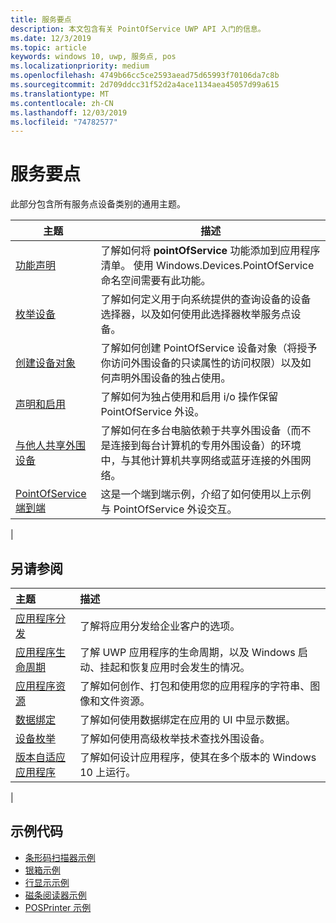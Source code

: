 ```yaml
---
title: 服务要点
description: 本文包含有关 PointOfService UWP API 入门的信息。
ms.date: 12/3/2019
ms.topic: article
keywords: windows 10, uwp, 服务点, pos
ms.localizationpriority: medium
ms.openlocfilehash: 4749b66cc5ce2593aead75d65993f70106da7c8b
ms.sourcegitcommit: 2d709ddcc31f52d2a4ace1134aea45057d99a615
ms.translationtype: MT
ms.contentlocale: zh-CN
ms.lasthandoff: 12/03/2019
ms.locfileid: "74782577"
---
```

# <a name="point-of-service-basics"></a>服务要点

此部分包含所有服务点设备类别的通用主题。

|主题 |描述 |
|------|------------|
| [功能声明](pos-basics-capability.md)      | 了解如何将 **pointOfService** 功能添加到应用程序清单。  使用 Windows.Devices.PointOfService 命名空间需要有此功能。  |
| [枚举设备](pos-basics-enumerating.md)        | 了解如何定义用于向系统提供的查询设备的设备选择器，以及如何使用此选择器枚举服务点设备。  |
| [创建设备对象](pos-basics-deviceobject.md)  | 了解如何创建 PointOfService 设备对象（将授予你访问外围设备的只读属性的访问权限）以及如何声明外围设备的独占使用。 |
| [声明和启用](pos-basics-claim.md)  | 了解如何为独占使用和启用 i/o 操作保留 PointOfService 外设。  |
| [与他人共享外围设备](pos-basics-sharing.md) | 了解如何在多台电脑依赖于共享外围设备（而不是连接到每台计算机的专用外围设备）的环境中，与其他计算机共享网络或蓝牙连接的外围网络。
| [PointOfService 端到端](pos-get-started.md)  | 这是一个端到端示例，介绍了如何使用以上示例与 PointOfService 外设交互。 |
|

## <a name="see-also"></a>另请参阅

| 主题   | 描述 |
|:--------|:------------|
| [应用程序分发](../publish/distribute-lob-apps-to-enterprises.md) | 了解将应用分发给企业客户的选项。 |
| [应用程序生命周期](../launch-resume/app-lifecycle.md) | 了解 UWP 应用程序的生命周期，以及 Windows 启动、挂起和恢复应用时会发生的情况。 |
| [应用程序资源](../app-resources/index.md) | 了解如何创作、打包和使用您的应用程序的字符串、图像和文件资源。 |
| [数据绑定](../data-binding/index.md) | 了解如何使用数据绑定在应用的 UI 中显示数据。 |
| [设备枚举](enumerate-devices.md) | 了解如何使用高级枚举技术查找外围设备。|
| [版本自适应应用程序](../debug-test-perf/version-adaptive-apps.md) | 了解如何设计应用程序，使其在多个版本的 Windows 10 上运行。|
|


## <a name="sample-code"></a>示例代码
+ [条形码扫描器示例](https://github.com/Microsoft/Windows-universal-samples/tree/master/Samples/BarcodeScanner)
+ [银箱示例]( https://github.com/Microsoft/Windows-universal-samples/tree/master/Samples/CashDrawer)
+ [行显示示例](https://github.com/Microsoft/Windows-universal-samples/tree/master/Samples/LineDisplay)
+ [磁条阅读器示例](https://github.com/Microsoft/Windows-universal-samples/tree/master/Samples/MagneticStripeReader)
+ [POSPrinter 示例](https://github.com/Microsoft/Windows-universal-samples/tree/master/Samples/PosPrinter)
